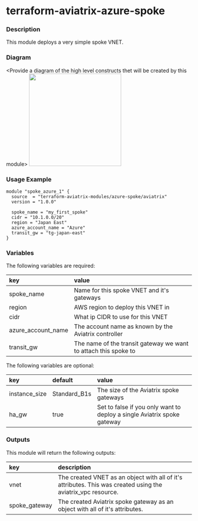 # terraform-aviatrix-azure-spoke

### Description
This module deploys a very simple spoke VNET.

### Diagram
\<Provide a diagram of the high level constructs thet will be created by this module>
<img src="<IMG URL>"  height="250">

### Usage Example
```
module "spoke_azure_1" {
  source  = "terraform-aviatrix-modules/azure-spoke/aviatrix"
  version = "1.0.0"

  spoke_name = "my_first_spoke"
  cidr = "10.1.0.0/20"
  region = "Japan East"
  azure_account_name = "Azure"
  transit_gw = "tg-japan-east"
}
```

### Variables
The following variables are required:

key | value
:--- | :---
spoke_name | Name for this spoke VNET and it's gateways
region | AWS region to deploy this VNET in
cidr | What ip CIDR to use for this VNET
azure_account_name | The account name as known by the Aviatrix controller
transit_gw | The name of the transit gateway we want to attach this spoke to

The following variables are optional:

key | default | value 
:---|:---|:---
instance_size | Standard_B1s | The size of the Aviatrix spoke gateways
ha_gw | true | Set to false if you only want to deploy a single Aviatrix spoke gateway

### Outputs
This module will return the following outputs:

key | description
:---|:---
vnet | The created VNET as an object with all of it's attributes. This was created using the aviatrix_vpc resource.
spoke_gateway | The created Aviatrix spoke gateway as an object with all of it's attributes.

